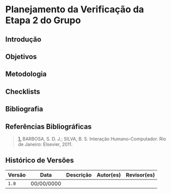 # Planejamento da Verificação da Etapa 2 do Grupo

## Introdução

## Objetivos

## Metodologia

## Checklists

## Bibliografia

## Referências Bibliográficas

> <a id="REF1" href="#anchor_1">1.</a> BARBOSA, S. D. J.; SILVA, B. S. Interação Humano-Computador. Rio de Janeiro: Elsevier, 2011.

## Histórico de Versões

| Versão | Data       | Descrição | Autor(es) | Revisor(es) |
| ------ | ---------- | --------- | --------- | ----------- |
| `1.0`  | 00/00/0000 |           |           |             |
